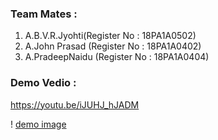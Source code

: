 ### Team Mates :
1. A.B.V.R.Jyohti(Register No : 18PA1A0502)
2. A.John Prasad (Register No : 18PA1A0402)
3. A.PradeepNaidu (Register No : 18PA1A0404)

### Demo Vedio :
https://youtu.be/iJUHJ_hJADM

! [demo image](https://raw.githubusercontent.com/JyothiAdabala/ML2021/main/block-diagram.jpg)
